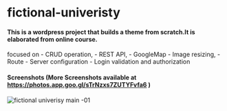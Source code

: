 # fictional-univeristy

#### This is a wordpress project that builds a theme from scratch.It is elaborated from online course.
  focused on 
    - CRUD operation, 
    - REST API,
    - GoogleMap
    - Image resizing,
    - Route
    - Server configuration
    - Login validation and authorization
    
    
#### Screenshots (More Screenshots available at https://photos.app.goo.gl/sTrNzxs7ZUTYFvfa6 )
![fictional univerisy main -01](https://user-images.githubusercontent.com/19483811/50935772-26515080-143b-11e9-9334-db7c63d0864b.png)

